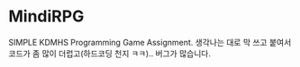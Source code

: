 # MindiRPG
SIMPLE KDMHS Programming Game Assignment. 생각나는 대로 막 쓰고 붙여서 코드가 좀 많이 더럽고(하드코딩 천지 ㅋㅋ).. 버그가 많습니다.<br>
